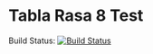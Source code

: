 # Tabla Rasa 8 Test

Build Status: [![Build Status](https://travis-ci.org/if-lhridley/tabrasa8-test.svg?branch=develop)](https://travis-ci.org/if-lhridley/tabrasa8-test)